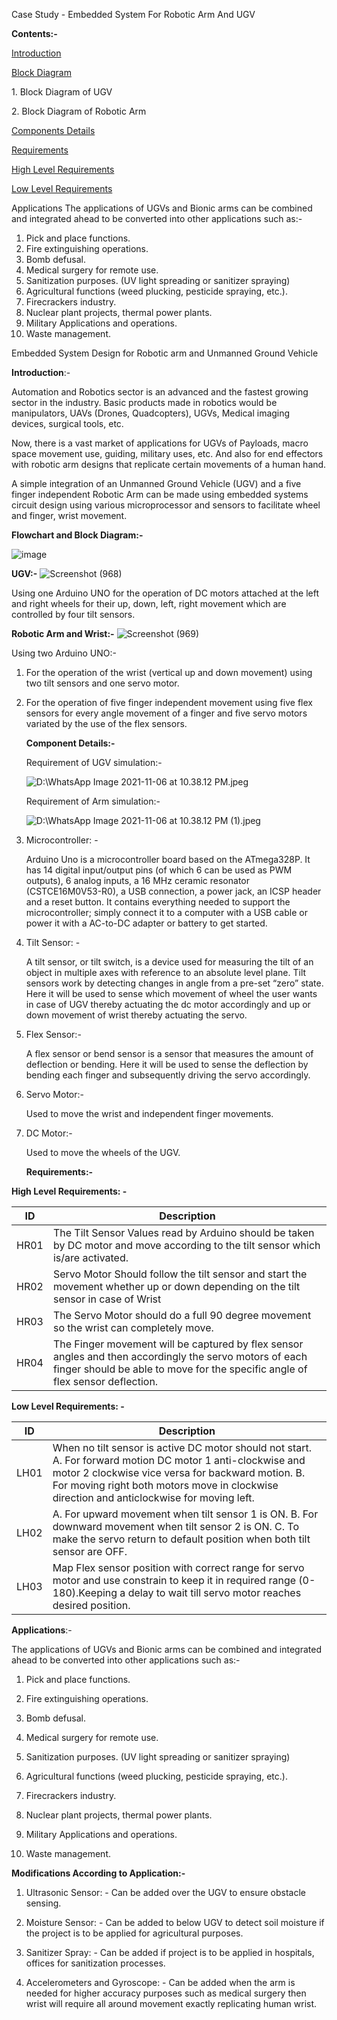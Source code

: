Case Study - Embedded System For Robotic Arm And UGV

**Contents:-**

[Introduction](#_Toc96252506)

[Block Diagram](#_Toc96252507)

1\. Block Diagram of UGV

2\. Block Diagram of Robotic Arm

[Components Details](#_Toc96252509)

[Requirements](#_Toc96252514)

[High Level Requirements](#_Toc96252515)

[Low Level Requirements](#_Toc96252516)

Applications
The applications of UGVs and Bionic arms can be combined and integrated ahead to be converted into other applications such as:-
 1) Pick and place functions.
2) Fire extinguishing operations.
3) Bomb defusal.
4) Medical surgery for remote use.
5) Sanitization purposes. (UV light spreading or sanitizer spraying)
6) Agricultural functions (weed plucking, pesticide spraying, etc.).
7) Firecrackers industry.
8) Nuclear plant projects, thermal power plants.
9) Military Applications and operations.
10) Waste management.




Embedded System Design for Robotic arm and Unmanned Ground Vehicle

**Introduction**:-

Automation and Robotics sector is an advanced and the fastest growing sector in
the industry. Basic products made in robotics would be manipulators, UAVs
(Drones, Quadcopters), UGVs, Medical imaging devices, surgical tools, etc.

Now, there is a vast market of applications for UGVs of Payloads, macro space
movement use, guiding, military uses, etc. And also for end effectors with
robotic arm designs that replicate certain movements of a human hand.

A simple integration of an Unmanned Ground Vehicle (UGV) and a five finger
independent Robotic Arm can be made using embedded systems circuit design using
various microprocessor and sensors to facilitate wheel and finger, wrist
movement.

**Flowchart and Block Diagram:-**

![image](https://user-images.githubusercontent.com/98812321/154853087-aaf6e6a4-0187-45f9-8f3f-b23dbe8786b5.png)

**UGV:-**
![Screenshot (968)](https://user-images.githubusercontent.com/98812321/154853353-24416dbe-14ec-42d3-be40-dd24aea8ecb0.png)

Using one Arduino UNO for the operation of DC motors attached at the left and
right wheels for their up, down, left, right movement which are controlled by
four tilt sensors.

**Robotic Arm and Wrist:-**
![Screenshot (969)](https://user-images.githubusercontent.com/98812321/154853370-de3f4bb2-7d00-422d-a6f7-9f9b4b400228.png)

Using two Arduino UNO:-

1.  For the operation of the wrist (vertical up and down movement) using two
    tilt sensors and one servo motor.

2.  For the operation of five finger independent movement using five flex
    sensors for every angle movement of a finger and five servo motors variated
    by the use of the flex sensors.

    **Component Details:-**

    Requirement of UGV simulation:-

    ![D:\\WhatsApp Image 2021-11-06 at 10.38.12
    PM.jpeg](media/fc29675cfe17a1c7ec8dc118e95543ca.jpeg)

    Requirement of Arm simulation:-

    ![D:\\WhatsApp Image 2021-11-06 at 10.38.12 PM
    (1).jpeg](media/bd1bf65230aa82fc1739ada9aacf5de9.jpeg)

3.  Microcontroller: -

    Arduino Uno is a microcontroller board based on the ATmega328P. It has 14
    digital input/output pins (of which 6 can be used as PWM outputs), 6 analog
    inputs, a 16 MHz ceramic resonator (CSTCE16M0V53-R0), a USB connection, a
    power jack, an ICSP header and a reset button. It contains everything needed
    to support the microcontroller; simply connect it to a computer with a USB
    cable or power it with a AC-to-DC adapter or battery to get started.

4.  Tilt Sensor: -

    A tilt sensor, or tilt switch, is a device used for measuring the tilt of an
    object in multiple axes with reference to an absolute level plane. Tilt
    sensors work by detecting changes in angle from a pre-set “zero” state. Here
    it will be used to sense which movement of wheel the user wants in case of
    UGV thereby actuating the dc motor accordingly and up or down movement of
    wrist thereby actuating the servo.

5.  Flex Sensor:-

    A flex sensor or bend sensor is a sensor that measures the amount of
    deflection or bending. Here it will be used to sense the deflection by
    bending each finger and subsequently driving the servo accordingly.

6.  Servo Motor:-

    Used to move the wrist and independent finger movements.

7.  DC Motor:-

    Used to move the wheels of the UGV.

    **Requirements:-**

**High Level Requirements: -**

| ID   | Description                                                                                                                                                                              |
|------|------------------------------------------------------------------------------------------------------------------------------------------------------------------------------------------|
| HR01 | The Tilt Sensor Values read by Arduino should be taken by DC motor and move according to the tilt sensor which is/are activated.                                                         |
| HR02 | Servo Motor Should follow the tilt sensor and start the movement whether up or down depending on the tilt sensor in case of Wrist                                                        |
| HR03 | The Servo Motor should do a full 90 degree movement so the wrist can completely move.                                                                                                    |
| HR04 | The Finger movement will be captured by flex sensor angles and then accordingly the servo motors of each finger should be able to move for the specific angle of flex sensor deflection. |

**Low Level Requirements: -**

| ID   | Description                                                                                                                                                                                                                                                     |
|------|-----------------------------------------------------------------------------------------------------------------------------------------------------------------------------------------------------------------------------------------------------------------|
| LH01 | When no tilt sensor is active DC motor should not start. A. For forward motion DC motor 1 anti-clockwise and motor 2 clockwise vice versa for backward motion. B. For moving right both motors move in clockwise direction and anticlockwise for moving left.   |
| LH02 | A. For upward movement when tilt sensor 1 is ON. B. For downward movement when tilt sensor 2 is ON. C. To make the servo return to default position when both tilt sensor are OFF.                                                                              |
| LH03 | Map Flex sensor position with correct range for servo motor and use constrain to keep it in required range (0-180).Keeping a delay to wait till servo motor reaches desired position.                                                                           |

**Applications**:-

The applications of UGVs and Bionic arms can be combined and integrated ahead to
be converted into other applications such as:-

1) Pick and place functions.

2) Fire extinguishing operations.

3) Bomb defusal.

4) Medical surgery for remote use.

5) Sanitization purposes. (UV light spreading or sanitizer spraying)

6) Agricultural functions (weed plucking, pesticide spraying, etc.).

7) Firecrackers industry.

8) Nuclear plant projects, thermal power plants.

9) Military Applications and operations.

10) Waste management.

**Modifications According to Application:-**

1.  Ultrasonic Sensor: - Can be added over the UGV to ensure obstacle sensing.

2.  Moisture Sensor: - Can be added to below UGV to detect soil moisture if the
    project is to be applied for agricultural purposes.

3.  Sanitizer Spray: - Can be added if project is to be applied in hospitals,
    offices for sanitization processes.

4.  Accelerometers and Gyroscope: - Can be added when the arm is needed for
    higher accuracy purposes such as medical surgery then wrist will require all
    around movement exactly replicating human wrist.
